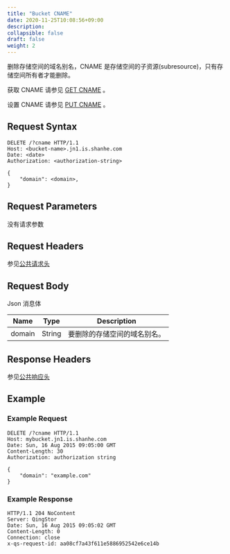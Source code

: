 ```yaml
---
title: "Bucket CNAME"
date: 2020-11-25T10:08:56+09:00
description:
collapsible: false
draft: false
weight: 2
---
```



删除存储空间的域名别名，CNAME 是存储空间的子资源(subresource)，只有存储空间所有者才能删除。

获取 CNAME 请参见 [GET CNAME](../get_cname) 。

设置 CNAME 请参见 [PUT CNAME](../put_cname) 。

## Request Syntax

```http
DELETE /?cname HTTP/1.1
Host: <bucket-name>.jn1.is.shanhe.com
Date: <date>
Authorization: <authorization-string>

{
    "domain": <domain>,
}
```

## Request Parameters

没有请求参数

## Request Headers

参见[公共请求头](../../../common_header/#请求头字段-request-header)

## Request Body

Json 消息体

| Name | Type | Description |
| --- | --- | --- |
| domain | String | 要删除的存储空间的域名别名。 |

## Response Headers

参见[公共响应头](../../../common_header/#响应头字段-request-header)

## Example

### Example Request

```http
DELETE /?cname HTTP/1.1
Host: mybucket.jn1.is.shanhe.com
Date: Sun, 16 Aug 2015 09:05:00 GMT
Content-Length: 30
Authorization: authorization string

{
    "domain": "example.com"
}
```

### Example Response

```http
HTTP/1.1 204 NoContent
Server: QingStor
Date: Sun, 16 Aug 2015 09:05:02 GMT
Content-Length: 0
Connection: close
x-qs-request-id: aa08cf7a43f611e5886952542e6ce14b
```
